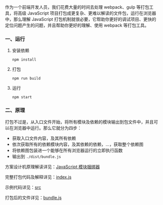 作为一个前端开发人员，我们花费大量的时间去处理 webpack、gulp 等打包工具，将高级  JavaScript 项目打包成更复杂、更难以解读的文件包，运行在浏览器中，那么理解 JavaScript 打包机制就很必要，它帮助你更好的调试项目、更快的定位问题产生的问题，并且帮助你更好的理解、使用 webpack 等打包工具。

### 一、运行

1. 安装依赖

   ```shell
   npm install
   ```

2. 打包

   ```shell
   npm run build
   ```

3. 运行

   ```shell
   npm start
   ```

### 二、原理

打包不过是，从入口文件开始，将所有模块及依赖的模块输出到包文件中，并且可以在浏览器中运行。那么它就分为四步：

- 获取入口文件内容，及其所有依赖
- 依次获取所有的依赖模块内容，及其依赖的依赖，…，获取整个依赖图
- 将依赖图包装进一个能够在所有浏览器运行的立即执行函数
- 输出到 `./dist/bundle.js` 

方案设计机原理解读详见：[JavaScript 模块捆绑器](https://github.com/sisterAn/blog/issues/69)

完整打包代码及解释详见：[index.js](https://github.com/sisterAn/minipack/blob/master/index.js)

示例代码详见：[src](https://github.com/sisterAn/minipack/tree/master/src)

打包后的文件详见：[bundle.js](https://github.com/sisterAn/minipack/blob/master/dist/bundle.js)


